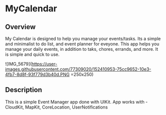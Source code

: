 # MyCalendar

## Overview

My Calendar is designed to help you manage your events/tasks. Its a simple and minimalist to do list, and event planner for eveyone. This app helps you manage your daily events, in addition to taks, chores, errands, and more. It is simple and quick to use. 

![IMG_5679](https://user-images.githubusercontent.com/77309020/152410953-75cc9652-10e3-4fb7-8d8f-93f779d3b40d.PNG =250x250)

## Description

This is a simple Event Manager app done with UIKit.
App works with - CloudKit, MapKit, CoreLocation, UserNotifications
